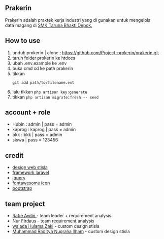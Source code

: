 
## Prakerin
Prakerin adalah praktek kerja industri yang di gunakan untuk mengelola data magang di [SMK Taruna Bhakti Depok.](https://www.smktarunabhakti.net)

## How to use
1. unduh prokerin | clone : <https://github.com/Project-prokerin/prakerin.git>
2. taruh folder prokerin ke htdocs
3. ubah .env.example ke .env
4. buka cmd cd ke path prakerin
5. tikkan  
    ```shell
    git add path/to/filename.ext
    ```
7. lalu tikkan  ```php artisan key:generate```
8. tikkan ```php artisan migrate:fresh -- seed```


## account + role
- Hubin : admin | pass = admin
- kaprog : kaprog | pass = admin
- bkk : bkk | pass = admin
- siswa | pass = 123456

## credit
- [design web stisla](https://getstisla.com/)
- [framework laravel](https://laravel.com/)
- [jquery](https://jquery.com/)
- [fontawesome icon](https://fontawesome.com/)
- [bootstrap](https://getbootstrap.com/docs/4.6/getting-started/introduction/)


## team project
- [Rafie Aydin ](https://github.com/Rafieaydin) - team leader + requirement analysis
- [Nur Firdaus](https://github.com/NurFirdausR) - team requirement analysis
- [walada Hulama Zaki](https://github.com/waladahlmzaqi) - custom design stisla
- [Muhammad Raditya Nugraha Ilham](https://github.com/RadityaNugra) - custom design stisla
